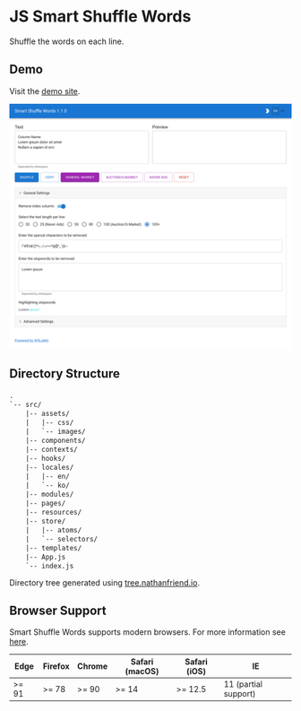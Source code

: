 # JS Smart Shuffle Words

Shuffle the words on each line.

## Demo

Visit the [demo site](https://w3labkr.github.io/js-smart-shuffle-words/).

![SCREENSHOT](SCREENSHOT.png)

## Directory Structure

```text
.
`-- src/
    |-- assets/
    |   |-- css/
    |   `-- images/
    |-- components/
    |-- contexts/
    |-- hooks/
    |-- locales/
    |   |-- en/
    |   `-- ko/
    |-- modules/
    |-- pages/
    |-- resources/
    |-- store/
    |   |-- atoms/
    |   `-- selectors/
    |-- templates/
    |-- App.js
    `-- index.js
```

Directory tree generated using [tree.nathanfriend.io](https://tree.nathanfriend.io).

## Browser Support

Smart Shuffle Words supports modern browsers. For more information see [here](https://mui.com/material-ui/getting-started/supported-platforms/#browser).

| Edge   | Firefox  | Chrome  | Safari (macOS)  | Safari (iOS)  | IE                    |
|------- |--------- |-------- |---------------- |-------------- |---------------------- |
| >= 91  | >= 78    | >= 90   | >= 14           | >= 12.5       | 11 (partial support)  |
